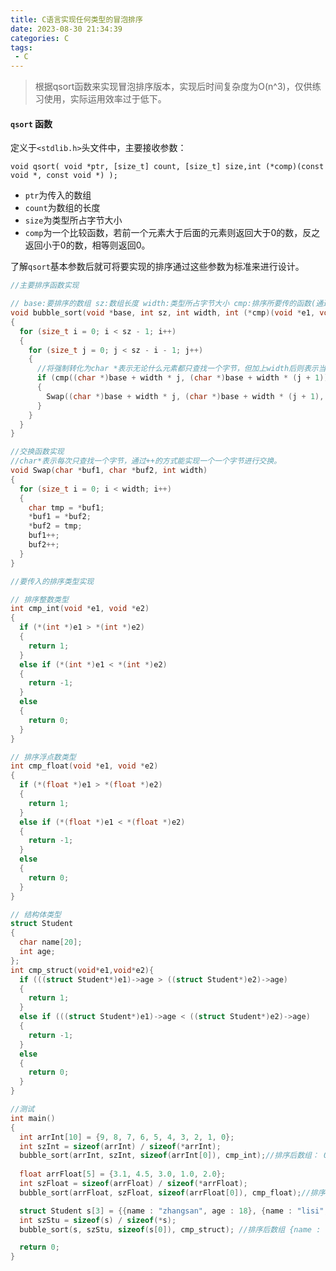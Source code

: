 ```yaml
---
title: C语言实现任何类型的冒泡排序
date: 2023-08-30 21:34:39
categories: C
tags:
 - C
---
```




> 根据qsort函数来实现冒泡排序版本，实现后时间复杂度为O(n^3)，仅供练习使用，实际运用效率过于低下。

#### `qsort` 函数

定义于`<stdlib.h>`头文件中，主要接收参数：

`void qsort( void *ptr, [size_t] count, [size_t] size,int (*comp)(const void *, const void *) );`

- `ptr`为传入的数组
- `count`为数组的长度
- `size`为类型所占字节大小
- `comp`为一个比较函数，若前一个元素大于后面的元素则返回大于0的数，反之返回小于0的数，相等则返回0。

了解`qsort`基本参数后就可将要实现的排序通过这些参数为标准来进行设计。



```c
//主要排序函数实现

// base:要排序的数组 sz:数组长度 width:类型所占字节大小 cmp:排序所要传的函数(通过正负来判断大小)
void bubble_sort(void *base, int sz, int width, int (*cmp)(void *e1, void *e2))
{
  for (size_t i = 0; i < sz - 1; i++)
  {
    for (size_t j = 0; j < sz - i - 1; j++)
    {
      //将强制转化为char *表示无论什么元素都只查找一个字节，但加上width后则表示当前数组单个元素所占字节大小，因此进行比较。
      if (cmp((char *)base + width * j, (char *)base + width * (j + 1)) > 0)
      {
        Swap((char *)base + width * j, (char *)base + width * (j + 1), width);
      }
    }
  }
}
```



```c
//交换函数实现
//char*表示每次只查找一个字节，通过++的方式能实现一个一个字节进行交换。
void Swap(char *buf1, char *buf2, int width)
{
  for (size_t i = 0; i < width; i++)
  {
    char tmp = *buf1;
    *buf1 = *buf2;
    *buf2 = tmp;
    buf1++;
    buf2++;
  }
}
```



```c
//要传入的排序类型实现

// 排序整数类型
int cmp_int(void *e1, void *e2)
{
  if (*(int *)e1 > *(int *)e2)
  {
    return 1;
  }
  else if (*(int *)e1 < *(int *)e2)
  {
    return -1;
  }
  else
  {
    return 0;
  }
}

// 排序浮点数类型
int cmp_float(void *e1, void *e2)
{
  if (*(float *)e1 > *(float *)e2)
  {
    return 1;
  }
  else if (*(float *)e1 < *(float *)e2)
  {
    return -1;
  }
  else
  {
    return 0;
  }
}

// 结构体类型
struct Student
{
  char name[20];
  int age;
};
int cmp_struct(void*e1,void*e2){
  if (((struct Student*)e1)->age > ((struct Student*)e2)->age)
  {
    return 1;
  }
  else if (((struct Student*)e1)->age < ((struct Student*)e2)->age)
  {
    return -1;
  }
  else
  {
    return 0;
  }
}
```



```c
//测试
int main()
{
  int arrInt[10] = {9, 8, 7, 6, 5, 4, 3, 2, 1, 0};
  int szInt = sizeof(arrInt) / sizeof(*arrInt);
  bubble_sort(arrInt, szInt, sizeof(arrInt[0]), cmp_int);//排序后数组： 0 1 2 3 4 5 6 7 8 9
  
  float arrFloat[5] = {3.1, 4.5, 3.0, 1.0, 2.0};
  int szFloat = sizeof(arrFloat) / sizeof(*arrFloat);
  bubble_sort(arrFloat, szFloat, sizeof(arrFloat[0]), cmp_float);//排序后数组： 1.0 2.0 3.0 3.1 4.5

  struct Student s[3] = {{name : "zhangsan", age : 18}, {name : "lisi", age : 14}, {name : "wangwu", age : 20}};
  int szStu = sizeof(s) / sizeof(*s);
  bubble_sort(s, szStu, sizeof(s[0]), cmp_struct); //排序后数组 {name : "lisi", age : 14} {name : "zhangsan", age : 18} {name : "wangwu", age : 20}

  return 0;
}
```


